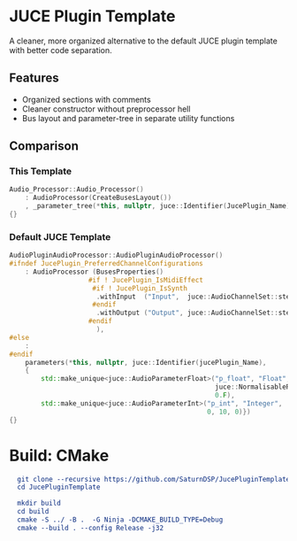 # JUCE Plugin Template

A cleaner, more organized alternative to the default JUCE plugin template with better code separation.

## Features
- Organized sections with comments
- Cleaner constructor without preprocessor hell
- Bus layout and parameter-tree in separate utility functions

## Comparison

### This Template
```cpp
Audio_Processor::Audio_Processor()
    : AudioProcessor(CreateBusesLayout())
    , _parameter_tree(*this, nullptr, juce::Identifier(JucePlugin_Name), CreateParameterLayout())
{}
```

### Default JUCE Template
```cpp
AudioPluginAudioProcessor::AudioPluginAudioProcessor()
#ifndef JucePlugin_PreferredChannelConfigurations
    : AudioProcessor (BusesProperties()
                    #if ! JucePlugin_IsMidiEffect
                     #if ! JucePlugin_IsSynth
                      .withInput  ("Input",  juce::AudioChannelSet::stereo(), true)
                     #endif
                      .withOutput ("Output", juce::AudioChannelSet::stereo(), true)
                    #endif
                      ),
#else
    :
#endif
    parameters(*this, nullptr, juce::Identifier(jucePlugin_Name), 
    {
        std::make_unique<juce::AudioParameterFloat>("p_float", "Float", 
                                                    juce::NormalisableRange{ 0.F, 1.F, 0.1F, 1.f, false}, 
                                                    0.F),
        std::make_unique<juce::AudioParameterInt>("p_int", "Integer", 
                                                  0, 10, 0)})
{}
```

# Build: CMake
``` cmake
  git clone --recursive https://github.com/SaturnDSP/JucePluginTemplate.git
  cd JucePluginTemplate

  mkdir build
  cd build
  cmake -S ../ -B .  -G Ninja -DCMAKE_BUILD_TYPE=Debug
  cmake --build . --config Release -j32
```



























